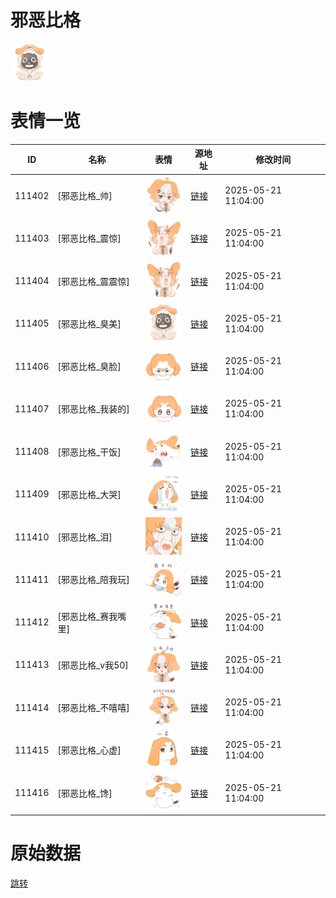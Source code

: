 # 邪恶比格

<img src="./cover.png" height="60" alt="cover" />

# 表情一览

|ID|名称|表情|源地址|修改时间|
|----|----|----|----|----|
|111402|[邪恶比格_帅]|<img src="./pic/111402_%5B邪恶比格_帅%5D.png" height="60" alt="帅"/>|[链接](https://i0.hdslb.com/bfs/garb/5814c4b9203fb0e2dc076ff4f31cd4d3f5220ffb.png)|2025-05-21 11:04:00|
|111403|[邪恶比格_震惊]|<img src="./pic/111403_%5B邪恶比格_震惊%5D.png" height="60" alt="震惊"/>|[链接](https://i0.hdslb.com/bfs/garb/135f3ae0d11dd74141ec497bcd8cdf421eaf2b3d.png)|2025-05-21 11:04:00|
|111404|[邪恶比格_震震惊]|<img src="./pic/111404_%5B邪恶比格_震震惊%5D.png" height="60" alt="震震惊"/>|[链接](https://i0.hdslb.com/bfs/garb/8b62fda21af6a6d571a1d7badc65184ba8b1afb3.png)|2025-05-21 11:04:00|
|111405|[邪恶比格_臭美]|<img src="./pic/111405_%5B邪恶比格_臭美%5D.png" height="60" alt="臭美"/>|[链接](https://i0.hdslb.com/bfs/garb/6c491d561070eb6cc7223d80610e4888d52b58ea.png)|2025-05-21 11:04:00|
|111406|[邪恶比格_臭脸]|<img src="./pic/111406_%5B邪恶比格_臭脸%5D.png" height="60" alt="臭脸"/>|[链接](https://i0.hdslb.com/bfs/garb/18fb1c85c7cf76df0944cc3a1dc6de374cfbacda.png)|2025-05-21 11:04:00|
|111407|[邪恶比格_我装的]|<img src="./pic/111407_%5B邪恶比格_我装的%5D.png" height="60" alt="我装的"/>|[链接](https://i0.hdslb.com/bfs/garb/92d98a6ddce17d53560b1654f75c77dac95d6f51.png)|2025-05-21 11:04:00|
|111408|[邪恶比格_干饭]|<img src="./pic/111408_%5B邪恶比格_干饭%5D.png" height="60" alt="干饭"/>|[链接](https://i0.hdslb.com/bfs/garb/eb3aec8c6b996b822a5a06a22519e093676bdd25.png)|2025-05-21 11:04:00|
|111409|[邪恶比格_大哭]|<img src="./pic/111409_%5B邪恶比格_大哭%5D.png" height="60" alt="大哭"/>|[链接](https://i0.hdslb.com/bfs/garb/960c1a8bf2cfc902959435c8dd2e9bef964e4f9e.png)|2025-05-21 11:04:00|
|111410|[邪恶比格_泪]|<img src="./pic/111410_%5B邪恶比格_泪%5D.png" height="60" alt="泪"/>|[链接](https://i0.hdslb.com/bfs/garb/376dc418a1b4840e4bbbd57b855e593967e4e06b.png)|2025-05-21 11:04:00|
|111411|[邪恶比格_陪我玩]|<img src="./pic/111411_%5B邪恶比格_陪我玩%5D.png" height="60" alt="陪我玩"/>|[链接](https://i0.hdslb.com/bfs/garb/c274c590b91d3a5c5ec86adb6ebe08412b8057b2.png)|2025-05-21 11:04:00|
|111412|[邪恶比格_赛我嘴里]|<img src="./pic/111412_%5B邪恶比格_赛我嘴里%5D.png" height="60" alt="赛我嘴里"/>|[链接](https://i0.hdslb.com/bfs/garb/683d7483a7df9f73121d893309e26c89941b8500.png)|2025-05-21 11:04:00|
|111413|[邪恶比格_v我50]|<img src="./pic/111413_%5B邪恶比格_v我50%5D.png" height="60" alt="v我50"/>|[链接](https://i0.hdslb.com/bfs/garb/5e269cd3f2989ff46c9f19b0e42e0eb0ef37c7db.png)|2025-05-21 11:04:00|
|111414|[邪恶比格_不嘻嘻]|<img src="./pic/111414_%5B邪恶比格_不嘻嘻%5D.png" height="60" alt="不嘻嘻"/>|[链接](https://i0.hdslb.com/bfs/garb/9542f77fc6d0fd495316f88b11064a6c7341f196.png)|2025-05-21 11:04:00|
|111415|[邪恶比格_心虚]|<img src="./pic/111415_%5B邪恶比格_心虚%5D.png" height="60" alt="心虚"/>|[链接](https://i0.hdslb.com/bfs/garb/593a225beb8c4fea7f74e24eeac60c8d7a662eb6.png)|2025-05-21 11:04:00|
|111416|[邪恶比格_馋]|<img src="./pic/111416_%5B邪恶比格_馋%5D.png" height="60" alt="馋"/>|[链接](https://i0.hdslb.com/bfs/garb/b6558c30e690ca1da23b9619f4c84c78d38f654e.png)|2025-05-21 11:04:00|

# 原始数据

[跳转](./raw.json)

